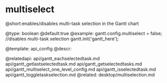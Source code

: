 multiselect
=============
@short:enables/disables multi-task selection in the Gantt chart
	

@type: boolean
@default:true
@example:
gantt.config.multiselect = false; //disables multi-task selection
gantt.init('gantt_here');

@template:	api_config
@descr:


@relatedapi:
	api/gantt_eachselectedtask.md
    api/gantt_getlastselectedtask.md
    api/gantt_getselectedtasks.md
    api/gantt_multiselect_one_level_config.md
    api/gantt_isselectedtask.md
    api/gantt_toggletaskselection.md
@related:
	desktop/multiselection.md
